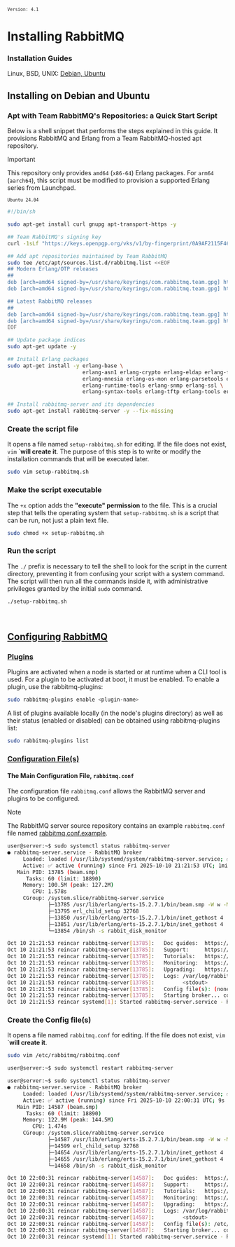 <small>`Version: 4.1`</small>
# Installing RabbitMQ

### Installation Guides
Linux, BSD, UNIX: [Debian, Ubuntu](https://www.rabbitmq.com/docs/install-debian)  

## Installing on Debian and Ubuntu

### Apt with Team RabbitMQ's Repositories: a Quick Start Script
Below is a shell snippet that performs the steps explained in this guide. It provisions RabbitMQ and Erlang from a Team RabbitMQ-hosted apt repository.

> [!IMPORTANT]
> This repository only provides `amd64` (`x86-64`) Erlang packages. For `arm64` (`aarch64`), this script must be modified to provision a supported Erlang series from Launchpad.


<small>`Ubuntu 24.04`</small>
```bash
#!/bin/sh

sudo apt-get install curl gnupg apt-transport-https -y

## Team RabbitMQ's signing key
curl -1sLf "https://keys.openpgp.org/vks/v1/by-fingerprint/0A9AF2115F4687BD29803A206B73A36E6026DFCA" | sudo gpg --dearmor | sudo tee /usr/share/keyrings/com.rabbitmq.team.gpg > /dev/null

## Add apt repositories maintained by Team RabbitMQ
sudo tee /etc/apt/sources.list.d/rabbitmq.list <<EOF
## Modern Erlang/OTP releases
##
deb [arch=amd64 signed-by=/usr/share/keyrings/com.rabbitmq.team.gpg] https://deb1.rabbitmq.com/rabbitmq-erlang/ubuntu/noble noble main
deb [arch=amd64 signed-by=/usr/share/keyrings/com.rabbitmq.team.gpg] https://deb2.rabbitmq.com/rabbitmq-erlang/ubuntu/noble noble main

## Latest RabbitMQ releases
##
deb [arch=amd64 signed-by=/usr/share/keyrings/com.rabbitmq.team.gpg] https://deb1.rabbitmq.com/rabbitmq-server/ubuntu/noble noble main
deb [arch=amd64 signed-by=/usr/share/keyrings/com.rabbitmq.team.gpg] https://deb2.rabbitmq.com/rabbitmq-server/ubuntu/noble noble main
EOF

## Update package indices
sudo apt-get update -y

## Install Erlang packages
sudo apt-get install -y erlang-base \
                        erlang-asn1 erlang-crypto erlang-eldap erlang-ftp erlang-inets \
                        erlang-mnesia erlang-os-mon erlang-parsetools erlang-public-key \
                        erlang-runtime-tools erlang-snmp erlang-ssl \
                        erlang-syntax-tools erlang-tftp erlang-tools erlang-xmerl

## Install rabbitmq-server and its dependencies
sudo apt-get install rabbitmq-server -y --fix-missing
```

### Create the script file

It opens a file named `setup-rabbitmq.sh` for editing. If the file does not exist, `vim` `**will create it**. The purpose of this step is to write or modify the installation commands that will be executed later. 

```bash
sudo vim setup-rabbitmq.sh
```

### Make the script executable 

The `+x` option adds the **"execute" permission** to the file. This is a crucial step that tells the operating system that `setup-rabbitmq.sh` is a script that can be run, not just a plain text file. 

```bash
sudo chmod +x setup-rabbitmq.sh
```

### Run the script

The `./` prefix is necessary to tell the shell to look for the script in the current directory, preventing it from confusing your script with a system command. The script will then run all the commands inside it, with administrative privileges granted by the initial `sudo` command. 

```bash
./setup-rabbitmq.sh
```

<br/>

## [Configuring RabbitMQ](https://www.rabbitmq.com/docs/configure)

### [Plugins](https://www.rabbitmq.com/docs/plugins)

Plugins are activated when a node is started or at runtime when a CLI tool is used. For a plugin to be activated at boot, it must be enabled. To enable a plugin, use the rabbitmq-plugins:

```bash
sudo rabbitmq-plugins enable <plugin-name>
```

A list of plugins available locally (in the node's plugins directory) as well as their status (enabled or disabled) can be obtained using rabbitmq-plugins list:

```bash
sudo rabbitmq-plugins list
```

### [Configuration File(s)](https://www.rabbitmq.com/docs/configure#configuration-files)

#### The Main Configuration File, `rabbitmq.conf`

The configuration file `rabbitmq.conf` allows the RabbitMQ server and plugins to be configured.

> [!NOTE]
> The RabbitMQ server source repository contains an example `rabbitmq.conf` file named [rabbitmq.conf.example](https://raw.githubusercontent.com/rabbitmq/rabbitmq-server/v4.1.4/deps/rabbit/docs/rabbitmq.conf.example).

```bash
user@server:~$ sudo systemctl status rabbitmq-server
● rabbitmq-server.service - RabbitMQ broker
     Loaded: loaded (/usr/lib/systemd/system/rabbitmq-server.service; ✅ enabled; preset: ✅ enabled)
     Active: ✅ active (running) since Fri 2025-10-10 21:21:53 UTC; 1min 29s ago
   Main PID: 13785 (beam.smp)
      Tasks: 60 (limit: 18890)
     Memory: 100.5M (peak: 127.2M)
        CPU: 1.578s
     CGroup: /system.slice/rabbitmq-server.service
             ├─13785 /usr/lib/erlang/erts-15.2.7.1/bin/beam.smp -W w -MBas ageffcbf -MHas ageffcbf -MBlmbcs 512 -MHlmbcs 512 -MMmcs 30 -pc unicode -P 1048576 -t 5000000 -stbt db -zdbbl 128000 -sbwt none -sbwtdcpu none -sbwtdio none -- ->
             ├─13795 erl_child_setup 32768
             ├─13850 /usr/lib/erlang/erts-15.2.7.1/bin/inet_gethost 4
             ├─13851 /usr/lib/erlang/erts-15.2.7.1/bin/inet_gethost 4
             └─13854 /bin/sh -s rabbit_disk_monitor

Oct 10 21:21:53 reincar rabbitmq-server[13785]:   Doc guides:  https://www.rabbitmq.com/docs
Oct 10 21:21:53 reincar rabbitmq-server[13785]:   Support:     https://www.rabbitmq.com/docs/contact
Oct 10 21:21:53 reincar rabbitmq-server[13785]:   Tutorials:   https://www.rabbitmq.com/tutorials
Oct 10 21:21:53 reincar rabbitmq-server[13785]:   Monitoring:  https://www.rabbitmq.com/docs/monitoring
Oct 10 21:21:53 reincar rabbitmq-server[13785]:   Upgrading:   https://www.rabbitmq.com/docs/upgrade
Oct 10 21:21:53 reincar rabbitmq-server[13785]:   Logs: /var/log/rabbitmq/rabbit@reincar.log
Oct 10 21:21:53 reincar rabbitmq-server[13785]:         <stdout>
Oct 10 21:21:53 reincar rabbitmq-server[13785]:   Config file(s): (none) 💡
Oct 10 21:21:53 reincar rabbitmq-server[13785]:   Starting broker... completed with 0 plugins.
Oct 10 21:21:53 reincar systemd[1]: Started rabbitmq-server.service - RabbitMQ broker.
```

### Create the Config file(s)

It opens a file named `rabbitmq.conf` for editing. If the file does not exist, `vim` `**will create it**.

```bash
sudo vim /etc/rabbitmq/rabbitmq.conf
```

```bash
user@server:~$ sudo systemctl restart rabbitmq-server
```

```bash
user@server:~$ sudo systemctl status rabbitmq-server
● rabbitmq-server.service - RabbitMQ broker
     Loaded: loaded (/usr/lib/systemd/system/rabbitmq-server.service; ✅ enabled; preset: ✅ enabled)
     Active: ✅ active (running) since Fri 2025-10-10 22:00:31 UTC; 9s ago
   Main PID: 14587 (beam.smp)
      Tasks: 60 (limit: 18890)
     Memory: 122.9M (peak: 144.5M)
        CPU: 1.474s
     CGroup: /system.slice/rabbitmq-server.service
             ├─14587 /usr/lib/erlang/erts-15.2.7.1/bin/beam.smp -W w -MBas ageffcbf -MHas ageffcbf -MBlmbcs 512 -MHlmbcs 512 -MMmcs 30 -pc unicode -P 1048576 -t 5000000 -stbt db -zdbbl 128000 -sbwt none -sbwtdcpu none -sbwtdio none -- ->
             ├─14599 erl_child_setup 32768
             ├─14654 /usr/lib/erlang/erts-15.2.7.1/bin/inet_gethost 4
             ├─14655 /usr/lib/erlang/erts-15.2.7.1/bin/inet_gethost 4
             └─14658 /bin/sh -s rabbit_disk_monitor

Oct 10 22:00:31 reincar rabbitmq-server[14587]:   Doc guides:  https://www.rabbitmq.com/docs
Oct 10 22:00:31 reincar rabbitmq-server[14587]:   Support:     https://www.rabbitmq.com/docs/contact
Oct 10 22:00:31 reincar rabbitmq-server[14587]:   Tutorials:   https://www.rabbitmq.com/tutorials
Oct 10 22:00:31 reincar rabbitmq-server[14587]:   Monitoring:  https://www.rabbitmq.com/docs/monitoring
Oct 10 22:00:31 reincar rabbitmq-server[14587]:   Upgrading:   https://www.rabbitmq.com/docs/upgrade
Oct 10 22:00:31 reincar rabbitmq-server[14587]:   Logs: /var/log/rabbitmq/rabbit@reincar.log
Oct 10 22:00:31 reincar rabbitmq-server[14587]:         <stdout>
Oct 10 22:00:31 reincar rabbitmq-server[14587]:   Config file(s): /etc/rabbitmq/rabbitmq.conf ✅
Oct 10 22:00:31 reincar rabbitmq-server[14587]:   Starting broker... completed with 3 plugins.
Oct 10 22:00:31 reincar systemd[1]: Started rabbitmq-server.service - RabbitMQ broker.
```
